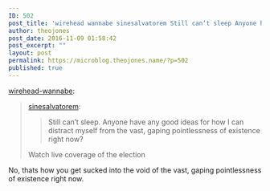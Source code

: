 ```yaml
---
ID: 502
post_title: 'wirehead wannabe sinesalvatorem Still can’t sleep Anyone have&#8230;'
author: theojones
post_date: 2016-11-09 01:58:42
post_excerpt: ""
layout: post
permalink: https://microblog.theojones.name/?p=502
published: true
---
```

<p><a class="tumblr_blog" href="http://wirehead-wannabe.tumblr.com/post/152922208203">wirehead-wannabe</a>:</p>
<blockquote>
<p><a class="tumblr_blog" href="http://sinesalvatorem.tumblr.com/post/152921796281">sinesalvatorem</a>:</p>
<blockquote>
<p>Still can’t sleep. Anyone have any good ideas for how I can distract myself from the vast, gaping pointlessness of existence right now?<br /></p>
</blockquote>
<p>Watch live coverage of the election</p>
</blockquote>

<p>No, thats how you get sucked into the void of the vast, gaping pointlessness of existence right now.</p>